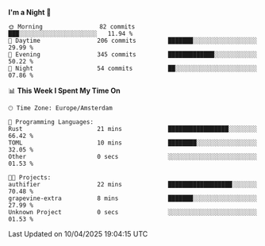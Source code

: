 <!--START_SECTION:waka-->
**I'm a Night 🦉** 

```text
🌞 Morning                82 commits          ███░░░░░░░░░░░░░░░░░░░░░░   11.94 % 
🌆 Daytime                206 commits         ███████░░░░░░░░░░░░░░░░░░   29.99 % 
🌃 Evening                345 commits         █████████████░░░░░░░░░░░░   50.22 % 
🌙 Night                  54 commits          ██░░░░░░░░░░░░░░░░░░░░░░░   07.86 % 
```


📊 **This Week I Spent My Time On** 

```text
🕑︎ Time Zone: Europe/Amsterdam

💬 Programming Languages: 
Rust                     21 mins             █████████████████░░░░░░░░   66.42 % 
TOML                     10 mins             ████████░░░░░░░░░░░░░░░░░   32.05 % 
Other                    0 secs              ░░░░░░░░░░░░░░░░░░░░░░░░░   01.53 % 

🐱‍💻 Projects: 
authifier                22 mins             ██████████████████░░░░░░░   70.48 % 
grapevine-extra          8 mins              ███████░░░░░░░░░░░░░░░░░░   27.99 % 
Unknown Project          0 secs              ░░░░░░░░░░░░░░░░░░░░░░░░░   01.53 % 
```


 Last Updated on 10/04/2025 19:04:15 UTC
<!--END_SECTION:waka-->
